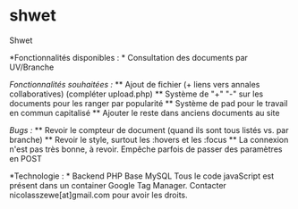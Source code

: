 # shwet
Shwet

*Fonctionnalités disponibles : *
Consultation des documents par UV/Branche

*Fonctionnalités souhaitées :* 
** Ajout de fichier (+ liens vers annales collaboratives) (compléter upload.php)
** Système de "+" "-" sur les documents pour les ranger par popularité
** Système de pad pour le travail en commun capitalisé
** Ajouter le reste dans anciens documents au site

*Bugs :*
** Revoir le compteur de document (quand ils sont tous listés vs. par branche)
** Revoir le style, surtout les :hovers et les :focus
** La connexion n'est pas très bonne, à revoir. Empêche parfois de passer des paramètres en POST

*Technologie : *
Backend PHP
Base MySQL
Tous le code javaScript est présent dans un container Google Tag Manager. Contacter nicolasszewe[at]gmail.com pour avoir les droits. 

